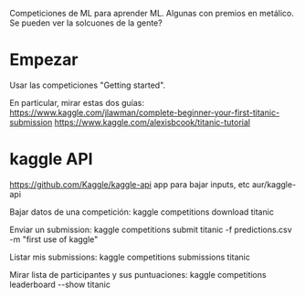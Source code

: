 Competiciones de ML para aprender ML.
Algunas con premios en metálico.
Se pueden ver la solcuones de la gente?

# Empezar
Usar las competiciones "Getting started".

En particular, mirar estas dos guías:
https://www.kaggle.com/jlawman/complete-beginner-your-first-titanic-submission
https://www.kaggle.com/alexisbcook/titanic-tutorial



# kaggle API
https://github.com/Kaggle/kaggle-api
app para bajar inputs, etc
aur/kaggle-api

Bajar datos de una competición:
kaggle competitions download titanic

Enviar un submission:
kaggle competitions submit titanic -f predictions.csv -m "first use of kaggle"

Listar mis submissions:
kaggle competitions submissions titanic

Mirar lista de participantes y sus puntuaciones:
kaggle competitions leaderboard --show titanic
